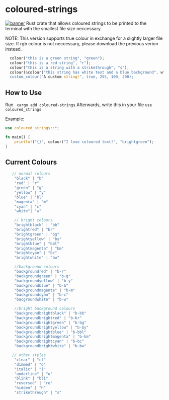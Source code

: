 # coloured-strings
[![banner](https://i.postimg.cc/vTTkDL5Y/Screenshot-2023-01-22-at-20-54-16.png)](https://postimg.cc/LgdNbPyw)
Rust crate that allows coloured strings to be printed to the terminal with the smallest file size neccessary.

NOTE: This version supports true colour in exchange for a slightly larger file size. If rgb colour is not neccessary, please download the previous verion instead.
```rust
  colour("this is a green string", "green");
  colour("this is a red string", "r");
  colour("this is a string with a strikethrough", "s");
  colour(&colour("this string has white text and a blue background", w")[..], "b-bl"));
  custom_colour("A custom string!", true, 255, 100, 200);
```
## How to Use
Run ``` cargo add coloured-strings```
Afterwards, write this in your file ```use coloured_strings```

Example:
```rust
use coloured_strings::*;

fn main() {
    println!("{}", colour("I love coloured text!", "brightgreen");
}
```


## Current Colours
 ```rust
    // normal colours
     "black" | "b"
     "red" | "r"
     "green" | "g"
     "yellow" | "y"
     "blue" | "bl"
     "magenta" | "m"
     "cyan" | "c"
     "white"| "w"

     // bright colours
     "brightblack" | "bb"
     "brightred" | "br"
     "brightgreen" | "bg"
     "brightyellow" | "by"
     "brightblue" | "bbl"
     "brightmagenta" | "bm"
     "brightcyan" | "bc"
     "brightwhite" | "bw"

     //background colours
     "backgroundred" | "b-r"
     "backgroundgreen" | "b-g"
     "backgroundyellow" | "b-y"
     "backgroundblue" | "b-b"
     "backgroundmagenta" | "b-m"
     "backgroundcyan" | "b-c"
     "bacgroundwhite" | "b-w"

     //bright background colours
     "backgroundbrightblack" | "b-bb"
     "backgroundbrightred" | "b-br"
     "backgroundbrightgreen" | "b-bg"
     "backgroundbrightyellow" | "b-by"
     "backgroundbrightblue" | "b-bbl"
     "backgroundbrightmagenta" | "b-bm"
     "backgroundbrightcyan" | "b-bc"
     "backgroundbrightwhite" | "b-bw"

    // other styles
     "clear" | "cl"
     "dimmed" | "d"
     "italic" | "i"  
     "underline" | "u"
     "blink" | "bli"  
     "reversed" | "re"
     "hidden" | "h"
     "strikethrough" | "s"

```

